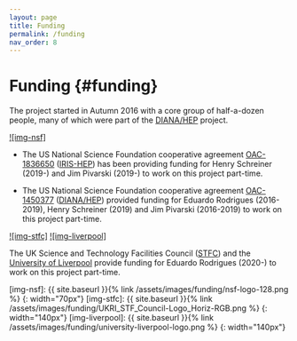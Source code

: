 ```yaml
---
layout: page
title: Funding
permalink: /funding
nav_order: 8
---
```



Funding {#funding}
=======

The project started in Autumn 2016 with a core group of half-a-dozen people,
many of which were part of the [DIANA/HEP][] project.

[![img-nsf]][NSF]

- The US National Science Foundation cooperative agreement [OAC-1836650][] ([IRIS-HEP][])
has been providing funding for Henry Schreiner (2019-) and Jim Pivarski (2019-)
to work on this project part-time.

- The US National Science Foundation cooperative agreement [OAC-1450377][] ([DIANA/HEP][])
provided funding for Eduardo Rodrigues (2016-2019), Henry Schreiner (2019)
and Jim Pivarski (2016-2019) to work on this project part-time.

[![img-stfc]][STFC]
[![img-liverpool]][UniversityOfLiverpool]

The UK Science and Technology Facilities Council ([STFC][]) and the
[University of Liverpool][UniversityOfLiverpool]
provide funding for Eduardo Rodrigues (2020-) to work on this project part-time.


[DIANA/HEP]: https://diana-hep.org/
[IRIS-HEP]: https://iris-hep.org/
[NSF]: https://nsf.gov/
[STFC]: https://stfc.ukri.org/
[UniversityOfLiverpool]: https://www.liverpool.ac.uk/
[OAC-1450377]: https://nsf.gov/awardsearch/showAward?AWD_ID=1450377
[OAC-1836650]: https://nsf.gov/awardsearch/showAward?AWD_ID=1836650
[img-nsf]: {{ site.baseurl }}{% link /assets/images/funding/nsf-logo-128.png %}
{: width="70px"}
[img-stfc]: {{ site.baseurl }}{% link /assets/images/funding/UKRI_STF_Council-Logo_Horiz-RGB.png %}
{: width="140px"}
[img-liverpool]: {{ site.baseurl }}{% link /assets/images/funding/university-liverpool-logo.png %}
{: width="140px"}
